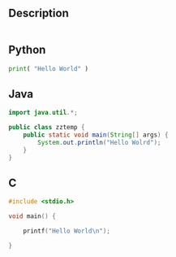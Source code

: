 ## Description
```
```
## Python
```python
print( "Hello World" )
```
## Java
```java
import java.util.*;

public class zztemp {
	public static void main(String[] args) {		
		System.out.println("Hello Wolrd");
	}
}
```
## C
```c
#include <stdio.h>

void main() {

	printf("Hello World\n");

}

```
